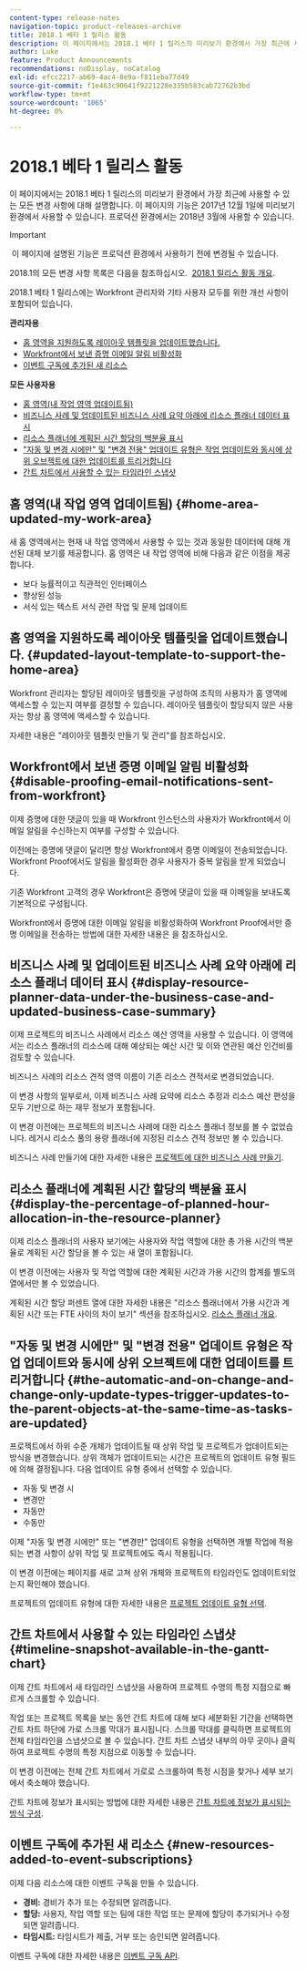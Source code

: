 ```yaml
---
content-type: release-notes
navigation-topic: product-releases-archive
title: 2018.1 베타 1 릴리스 활동
description: 이 페이지에서는 2018.1 베타 1 릴리스의 미리보기 환경에서 가장 최근에 사용할 수 있는 모든 변경 사항에 대해 설명합니다. 이 페이지의 기능은 2017년 12월 1일에 미리보기 환경에서 사용할 수 있습니다. 프로덕션 환경에서는 2018년 3월에 사용할 수 있습니다.
author: Luke
feature: Product Announcements
recommendations: noDisplay, noCatalog
exl-id: efcc2217-ab69-4ac4-8e9a-f811eba77d49
source-git-commit: f1e463c90641f9221228e335b583cab72762b3bd
workflow-type: tm+mt
source-wordcount: '1065'
ht-degree: 0%

---
```


# 2018.1 베타 1 릴리스 활동

이 페이지에서는 2018.1 베타 1 릴리스의 미리보기 환경에서 가장 최근에 사용할 수 있는 모든 변경 사항에 대해 설명합니다. 이 페이지의 기능은 2017년 12월 1일에 미리보기 환경에서 사용할 수 있습니다. 프로덕션 환경에서는 2018년 3월에 사용할 수 있습니다.

>[!IMPORTANT]
>
> 이 페이지에 설명된 기능은 프로덕션 환경에서 사용하기 전에 변경될 수 있습니다.

2018.1의 모든 변경 사항 목록은 다음을 참조하십시오.  [2018.1 릴리스 활동 개요](../../../../product-announcements/product-releases/quarterly-release-archive/2018.1-release-activity/2018-1-release-activity-overview.md).

2018.1 베타 1 릴리스에는 Workfront 관리자와 기타 사용자 모두를 위한 개선 사항이 포함되어 있습니다.

**관리자용**

* [홈 영역을 지원하도록 레이아웃 템플릿을 업데이트했습니다.](#updated-layout-template-to-support-the-home-area)
* [Workfront에서 보낸 증명 이메일 알림 비활성화](#disable-proofing-email-notifications-sent-from-workfront)
* [이벤트 구독에 추가된 새 리소스](#new-resources-added-to-event-subscriptions)

**모든 사용자용**

* [홈 영역(내 작업 영역 업데이트됨)](#home-area-updated-my-work-area)
* [비즈니스 사례 및 업데이트된 비즈니스 사례 요약 아래에 리소스 플래너 데이터 표시](#display-resource-planner-data-under-the-business-case-and-updated-business-case-summary)
* [리소스 플래너에 계획된 시간 할당의 백분율 표시](#display-the-percentage-of-planned-hour-allocation-in-the-resource-planner)
* [&quot;자동 및 변경 시에만&quot; 및 &quot;변경 전용&quot; 업데이트 유형은 작업 업데이트와 동시에 상위 오브젝트에 대한 업데이트를 트리거합니다](#the-automatic-and-on-change-and-change-only-update-types-trigger-updates-to-the-parent-objects-at-the-same-time-as-tasks-are-updated)
* [간트 차트에서 사용할 수 있는 타임라인 스냅샷](#timeline-snapshot-available-in-the-gantt-chart)

## 홈 영역(내 작업 영역 업데이트됨) {#home-area-updated-my-work-area}

새 홈 영역에서는 현재 내 작업 영역에서 사용할 수 있는 것과 동일한 데이터에 대해 개선된 대체 보기를 제공합니다. 홈 영역은 내 작업 영역에 비해 다음과 같은 이점을 제공합니다.

* 보다 능률적이고 직관적인 인터페이스
* 향상된 성능
* 서식 있는 텍스트 서식 관련 작업 및 문제 업데이트

## 홈 영역을 지원하도록 레이아웃 템플릿을 업데이트했습니다. {#updated-layout-template-to-support-the-home-area}

Workfront 관리자는 할당된 레이아웃 템플릿을 구성하여 조직의 사용자가 홈 영역에 액세스할 수 있는지 여부를 결정할 수 있습니다. 레이아웃 템플릿이 할당되지 않은 사용자는 항상 홈 영역에 액세스할 수 있습니다.

자세한 내용은 &quot;레이아웃 템플릿 만들기 및 관리&quot;를 참조하십시오.

## Workfront에서 보낸 증명 이메일 알림 비활성화 {#disable-proofing-email-notifications-sent-from-workfront}

이제 증명에 대한 댓글이 있을 때 Workfront 인스턴스의 사용자가 Workfront에서 이메일 알림을 수신하는지 여부를 구성할 수 있습니다.

이전에는 증명에 댓글이 달리면 항상 Workfront에서 증명 이메일이 전송되었습니다. Workfront Proof에서도 알림을 활성화한 경우 사용자가 중복 알림을 받게 되었습니다. 

기존 Workfront 고객의 경우 Workfront은 증명에 댓글이 있을 때 이메일을 보내도록 기본적으로 구성됩니다.

Workfront에서 증명에 대한 이메일 알림을 비활성화하여 Workfront Proof에서만 증명 이메일을 전송하는 방법에 대한 자세한 내용은 을 참조하십시오.  

## 비즈니스 사례 및 업데이트된 비즈니스 사례 요약 아래에 리소스 플래너 데이터 표시 {#display-resource-planner-data-under-the-business-case-and-updated-business-case-summary}

이제 프로젝트의 비즈니스 사례에서 리소스 예산 영역을 사용할 수 있습니다. 이 영역에서는 리소스 플래너의 리소스에 대해 예상되는 예산 시간 및 이와 연관된 예산 인건비를 검토할 수 있습니다.

비즈니스 사례의 리소스 견적 영역 이름이 기존 리소스 견적서로 변경되었습니다.

이 변경 사항의 일부로서, 이제 비즈니스 사례 요약에 리소스 추정과 리소스 예산 편성을 모두 기반으로 하는 재무 정보가 포함됩니다.

이 변경 이전에는 프로젝트의 비즈니스 사례에 대한 리소스 플래너 정보를 볼 수 없었습니다. 레거시 리소스 풀의 용량 플래너에 지정된 리소스 견적 정보만 볼 수 있습니다.

비즈니스 사례 만들기에 대한 자세한 내용은 [프로젝트에 대한 비즈니스 사례 만들기](../../../../manage-work/projects/define-a-business-case/create-business-case.md).

## 리소스 플래너에 계획된 시간 할당의 백분율 표시 {#display-the-percentage-of-planned-hour-allocation-in-the-resource-planner}

이제 리소스 플래너의 사용자 보기에는 사용자와 작업 역할에 대한 총 가용 시간의 백분율로 계획된 시간 할당을 볼 수 있는 새 열이 포함됩니다.

이 변경 이전에는 사용자 및 작업 역할에 대한 계획된 시간과 가용 시간의 합계를 별도의 열에서만 볼 수 있었습니다.

계획된 시간 할당 퍼센트 열에 대한 자세한 내용은 &quot;리소스 플래너에서 가용 시간과 계획된 시간 또는 FTE 사이의 차이 보기&quot; 섹션을 참조하십시오. [리소스 플래너 개요](../../../../resource-mgmt/resource-planning/get-started-resource-planner.md).

## &quot;자동 및 변경 시에만&quot; 및 &quot;변경 전용&quot; 업데이트 유형은 작업 업데이트와 동시에 상위 오브젝트에 대한 업데이트를 트리거합니다 {#the-automatic-and-on-change-and-change-only-update-types-trigger-updates-to-the-parent-objects-at-the-same-time-as-tasks-are-updated}

프로젝트에서 하위 수준 개체가 업데이트될 때 상위 작업 및 프로젝트가 업데이트되는 방식을 변경했습니다. 상위 객체가 업데이트되는 시간은 프로젝트의 업데이트 유형 필드에 의해 결정됩니다. 다음 업데이트 유형 중에서 선택할 수 있습니다.

* 자동 및 변경 시
* 변경만
* 자동만
* 수동만

이제 &quot;자동 및 변경 시에만&quot; 또는 &quot;변경만&quot; 업데이트 유형을 선택하면 개별 작업에 적용되는 변경 사항이 상위 작업 및 프로젝트에도 즉시 적용됩니다.

이 변경 이전에는 페이지를 새로 고쳐 상위 개체와 프로젝트의 타임라인도 업데이트되었는지 확인해야 했습니다.

프로젝트의 업데이트 유형에 대한 자세한 내용은 [프로젝트 업데이트 유형 선택](../../../../manage-work/projects/manage-projects/select-project-update-type.md).

## 간트 차트에서 사용할 수 있는 타임라인 스냅샷 {#timeline-snapshot-available-in-the-gantt-chart}

이제 간트 차트에서 새 타임라인 스냅샷을 사용하여 프로젝트 수명의 특정 지점으로 빠르게 스크롤할 수 있습니다.

작업 또는 프로젝트 목록을 보는 동안 간트 차트에 대해 보다 세분화된 기간을 선택하면 간트 차트 하단에 가로 스크롤 막대가 표시됩니다. 스크롤 막대를 클릭하면 프로젝트의 전체 타임라인을 스냅샷으로 볼 수 있습니다. 간트 차트 스냅샷 내부의 아무 곳이나 클릭하여 프로젝트 수명의 특정 지점으로 이동할 수 있습니다.

이 변경 이전에는 전체 간트 차트에서 가로로 스크롤하여 특정 시점을 찾거나 세부 보기에서 축소해야 했습니다.

간트 차트에 정보가 표시되는 방법에 대한 자세한 내용은 [간트 차트에 정보가 표시되는 방식 구성](../../../../manage-work/gantt-chart/use-the-gantt-chart/configure-info-on-gantt-chart.md).

## 이벤트 구독에 추가된 새 리소스 {#new-resources-added-to-event-subscriptions}

이제 다음 리소스에 대한 이벤트 구독을 만들 수 있습니다.

* **경비:** 경비가 추가 또는 수정되면 알려줍니다.
* **할당:** 사용자, 작업 역할 또는 팀에 대한 작업 또는 문제에 할당이 추가되거나 수정되면 알려줍니다.
* **타임시트:** 타임시트가 제출, 거부 또는 승인되면 알려줍니다.

이벤트 구독에 대한 자세한 내용은 [이벤트 구독 API](../../../../wf-api/general/event-subs-api.md).
